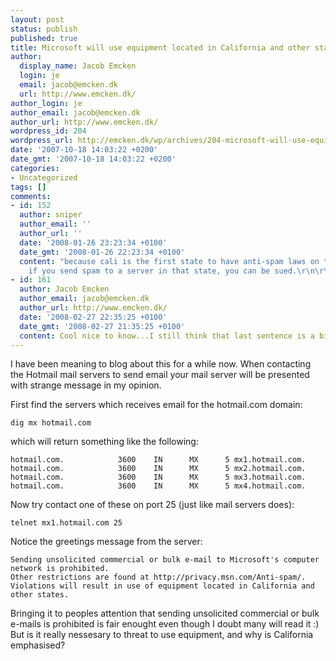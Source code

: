 ```yaml
---
layout: post
status: publish
published: true
title: Microsoft will use equipment located in California and other states
author:
  display_name: Jacob Emcken
  login: je
  email: jacob@emcken.dk
  url: http://www.emcken.dk/
author_login: je
author_email: jacob@emcken.dk
author_url: http://www.emcken.dk/
wordpress_id: 204
wordpress_url: http://emcken.dk/wp/archives/204-microsoft-will-use-equipment-located-in-california-and-other-states.html
date: '2007-10-18 14:03:22 +0200'
date_gmt: '2007-10-18 14:03:22 +0200'
categories:
- Uncategorized
tags: []
comments:
- id: 152
  author: sniper
  author_email: ''
  author_url: ''
  date: '2008-01-26 23:23:34 +0100'
  date_gmt: '2008-01-26 22:23:34 +0100'
  content: "because cali is the first state to have anti-spam laws on the book. So
    if you send spam to a server in that state, you can be sued.\r\n\r\nbasically."
- id: 161
  author: Jacob Emcken
  author_email: jacob@emcken.dk
  author_url: http://www.emcken.dk/
  date: '2008-02-27 22:35:25 +0100'
  date_gmt: '2008-02-27 21:35:25 +0100'
  content: Cool nice to know...I still think that last sentence is a bit weird :)
---
```

I have been meaning to blog about this for a while now. When contacting the Hotmail mail servers to send email your mail server will be presented with strange message in my opinion.

First find the servers which receives email for the hotmail.com domain:

    dig mx hotmail.com

which will return something like the following:

    hotmail.com.            3600    IN      MX      5 mx1.hotmail.com.
    hotmail.com.            3600    IN      MX      5 mx2.hotmail.com.
    hotmail.com.            3600    IN      MX      5 mx3.hotmail.com.
    hotmail.com.            3600    IN      MX      5 mx4.hotmail.com.

Now try contact one of these on port 25 (just like mail servers does):

    telnet mx1.hotmail.com 25

Notice the greetings message from the server:

    Sending unsolicited commercial or bulk e-mail to Microsoft's computer network is prohibited.
    Other restrictions are found at http://privacy.msn.com/Anti-spam/.
    Violations will result in use of equipment located in California and other states. 

Bringing it to peoples attention that sending unsolicited commercial or bulk e-mails is prohibited is fair enought even though I doubt many will read it :) But is it really nessesary to threat to use equipment, and why is California emphasised?

